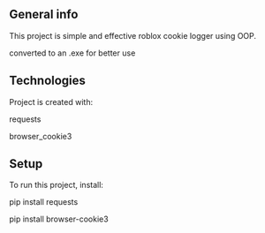 General info
------------
This project is simple and effective roblox cookie logger using OOP.

converted to an .exe for better use

Technologies
------------
Project is created with:

requests

browser_cookie3

Setup
-----
To run this project, install:

pip install requests

pip install browser-cookie3

